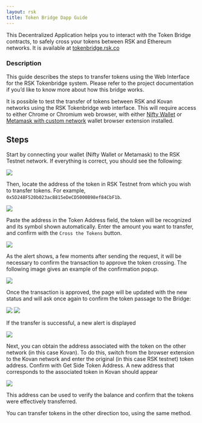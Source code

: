 ```yaml
---
layout: rsk
title: Token Bridge Dapp Guide
---
```


This Decentralized Application helps you to interact with the Token Bridge contracts, to safely cross your tokens between RSK and Ethereum networks. It is available at [tokenbridge.rsk.co](https://tokenbridge.rsk.co/)

### Description

This guide describes the steps to transfer tokens using the Web Interface for the RSK Tokenbridge system. Please refer to the project documentation if you’d like to know more about how this bridge works.

It is possible to test the transfer of tokens between RSK and Kovan networks using the RSK Tokenbridge web interface. This will require access to either Chrome or Chromium web browser, with either [Nifty Wallet](https://chrome.google.com/webstore/detail/nifty-wallet/jbdaocneiiinmjbjlgalhcelgbejmnid) or [Metamask with custom network](https://github.com/rsksmart/rskj/wiki/Configure-Metamask-to-connect-with-RSK) wallet browser extension installed.

## Steps

Start by connecting your wallet (Nifty Wallet or Metamask) to the RSK Testnet network. If everything is correct, you should see the following:

<img src="/assets/img/tools/tokenbridge/dapp-image1.png" />

Then, locate the address of the token in RSK Testnet from which you wish to transfer tokens. For example, `0x5D248F520b023acB815eDeCD5000B98ef84CbF1b`.

<img src="/assets/img/tools/tokenbridge/dapp-image2.png" />

Paste the address in the Token Address field, the token will be recognized and its symbol shown automatically. Enter the amount you want to transfer, and confirm with the `Cross the Tokens` button.

<img src="/assets/img/tools/tokenbridge/dapp-image3.png" />

As the alert shows, a few moments after sending the request, it will be necessary to confirm the transaction to approve the token crossing. The following image gives an example of the confirmation popup.

<img src="/assets/img/tools/tokenbridge/dapp-image4.png" />

Once the transaction is approved, the page will be updated with the new status and will ask once again to confirm the token passage to the Bridge:

<img src="/assets/img/tools/tokenbridge/dapp-image5.png" />

<img src="/assets/img/tools/tokenbridge/dapp-image6.png" />

If the transfer is successful, a new alert is displayed

<img src="/assets/img/tools/tokenbridge/dapp-image7.png" />

Next, you can obtain the address associated with the token on the other network (in this case Kovan). To do this, switch from the browser extension to the Kovan network and enter the original (in this case RSK testnet) token address. Confirm with Get Side Token Address.
A new address that corresponds to the associated token in Kovan should appear

<img src="/assets/img/tools/tokenbridge/dapp-image8.png" />

This address can be used to verify the balance and confirm that the tokens were effectively transferred.

You can transfer tokens in the other direction too, using the same method.
